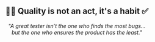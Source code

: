 <div align="center">

## 🕵️‍♂️ Quality is not an act, it's a habit ✅  

*"A great tester isn’t the one who finds the most bugs…*  
*but the one who ensures the product has the least."*

</div>
